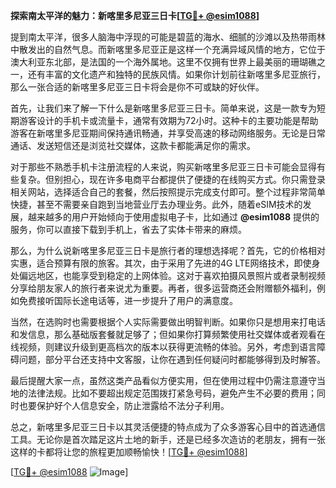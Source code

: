 **探索南太平洋的魅力：新喀里多尼亚三日卡[[TG💪+ @esim1088](https://t.me/s/esim1088)]**

提到南太平洋，很多人脑海中浮现的可能是碧蓝的海水、细腻的沙滩以及热带雨林中散发出的自然气息。而新喀里多尼亚正是这样一个充满异域风情的地方，它位于澳大利亚东北部，是法国的一个海外属地。这里不仅拥有世界上最美丽的珊瑚礁之一，还有丰富的文化遗产和独特的民族风情。如果你计划前往新喀里多尼亚旅行，那么一张合适的新喀里多尼亚三日卡将会是你不可或缺的好伙伴。

首先，让我们来了解一下什么是新喀里多尼亚三日卡。简单来说，这是一款专为短期游客设计的手机卡或流量卡，通常有效期为72小时。这种卡的主要功能是帮助游客在新喀里多尼亚期间保持通讯畅通，并享受高速的移动网络服务。无论是日常通话、发送短信还是浏览社交媒体，这款卡都能满足你的需求。

对于那些不熟悉手机卡注册流程的人来说，购买新喀里多尼亚三日卡可能会显得有些复杂。但别担心，现在许多电商平台都提供了便捷的在线购买方式。你只需登录相关网站，选择适合自己的套餐，然后按照提示完成支付即可。整个过程非常简单快捷，甚至不需要亲自跑到当地营业厅去办理业务。此外，随着eSIM技术的发展，越来越多的用户开始倾向于使用虚拟电子卡，比如通过 **@esim1088** 提供的服务，你可以直接下载到手机上，省去了实体卡带来的麻烦。

那么，为什么说新喀里多尼亚三日卡是旅行者的理想选择呢？首先，它的价格相对实惠，适合预算有限的旅客。其次，由于采用了先进的4G LTE网络技术，即使身处偏远地区，也能享受到稳定的上网体验。这对于喜欢拍摄风景照片或者录制视频分享给朋友家人的旅行者来说尤为重要。再者，很多运营商还会附赠额外福利，例如免费接听国际长途电话等，进一步提升了用户的满意度。

当然，在选购时也需要根据个人实际需要做出明智判断。如果你只是想用来打电话和发信息，那么基础版套餐就足够了；但如果你打算频繁使用社交媒体或者观看在线视频，则建议升级到更高档次的版本以获得更流畅的体验。另外，考虑到语言障碍问题，部分平台还支持中文客服，让你在遇到任何疑问时都能够得到及时解答。

最后提醒大家一点，虽然这类产品看似方便实用，但在使用过程中仍需注意遵守当地的法律法规。比如不要超出规定范围拨打紧急号码，避免产生不必要的费用；同时也要保护好个人信息安全，防止泄露给不法分子利用。

总之，新喀里多尼亚三日卡以其灵活便捷的特点成为了众多游客心目中的首选通信工具。无论你是首次踏足这片土地的新手，还是已经多次造访的老朋友，拥有一张这样的卡都将让您的旅程更加顺畅愉快！[[TG💪+ @esim1088](https://t.me/s/esim1088)]

[[TG💪+ @esim1088](https://t.me/s/esim1088) ![Image](https://i.postimg.cc/4NQfJmqS/Snipaste-2025-05-13-00-14-12.png)]